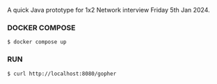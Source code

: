 A quick Java prototype for 1x2 Network interview Friday 5th Jan 2024.

### DOCKER COMPOSE
`$ docker compose up`

### RUN
`$ curl http://localhost:8080/gopher`
